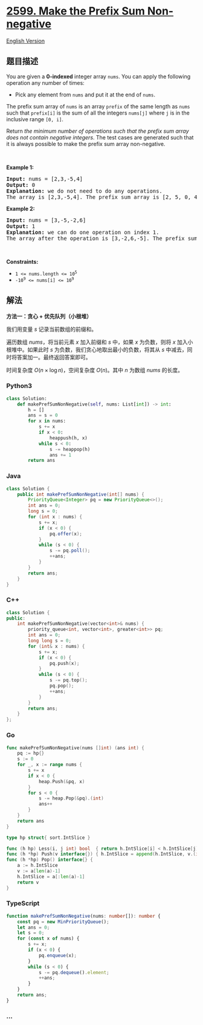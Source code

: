 # [2599. Make the Prefix Sum Non-negative](https://leetcode.cn/problems/make-the-prefix-sum-non-negative)

[English Version](/solution/2500-2599/2599.Make%20the%20Prefix%20Sum%20Non-negative/README_EN.md)

## 题目描述

<!-- 这里写题目描述 -->

<p>You are given a <strong>0-indexed</strong> integer array <code>nums</code>. You can apply the following operation any number of times:</p>

<ul>
	<li>Pick any element from <code>nums</code> and put it at the end of <code>nums</code>.</li>
</ul>

<p>The prefix sum array of <code>nums</code> is an array <code>prefix</code> of the same length as <code>nums</code> such that <code>prefix[i]</code> is the sum of all the integers <code>nums[j]</code> where <code>j</code> is in the inclusive range <code>[0, i]</code>.</p>

<p>Return <em>the minimum number of operations such that the prefix sum array does not contain negative integers</em>. The test cases are generated such that it is always possible to make the prefix sum array non-negative.</p>

<p>&nbsp;</p>
<p><strong class="example">Example 1:</strong></p>

<pre>
<strong>Input:</strong> nums = [2,3,-5,4]
<strong>Output:</strong> 0
<strong>Explanation:</strong> we do not need to do any operations.
The array is [2,3,-5,4]. The prefix sum array is [2, 5, 0, 4].
</pre>

<p><strong class="example">Example 2:</strong></p>

<pre>
<strong>Input:</strong> nums = [3,-5,-2,6]
<strong>Output:</strong> 1
<strong>Explanation:</strong> we can do one operation on index 1.
The array after the operation is [3,-2,6,-5]. The prefix sum array is [3, 1, 7, 2].
</pre>

<p>&nbsp;</p>
<p><strong>Constraints:</strong></p>

<ul>
	<li><code>1 &lt;= nums.length &lt;= 10<sup>5</sup></code></li>
	<li><code>-10<sup>9</sup> &lt;= nums[i] &lt;= 10<sup>9</sup></code></li>
</ul>

## 解法

<!-- 这里可写通用的实现逻辑 -->

**方法一：贪心 + 优先队列（小根堆）**

我们用变量 $s$ 记录当前数组的前缀和。

遍历数组 $nums$，将当前元素 $x$ 加入前缀和 $s$ 中，如果 $x$ 为负数，则将 $x$ 加入小根堆中。如果此时 $s$ 为负数，我们贪心地取出最小的负数，将其从 $s$ 中减去，同时将答案加一。最终返回答案即可。

时间复杂度 $O(n \times \log n)$，空间复杂度 $O(n)$。其中 $n$ 为数组 $nums$ 的长度。

<!-- tabs:start -->

### **Python3**

<!-- 这里可写当前语言的特殊实现逻辑 -->

```python
class Solution:
    def makePrefSumNonNegative(self, nums: List[int]) -> int:
        h = []
        ans = s = 0
        for x in nums:
            s += x
            if x < 0:
                heappush(h, x)
            while s < 0:
                s -= heappop(h)
                ans += 1
        return ans
```

### **Java**

<!-- 这里可写当前语言的特殊实现逻辑 -->

```java
class Solution {
    public int makePrefSumNonNegative(int[] nums) {
        PriorityQueue<Integer> pq = new PriorityQueue<>();
        int ans = 0;
        long s = 0;
        for (int x : nums) {
            s += x;
            if (x < 0) {
                pq.offer(x);
            }
            while (s < 0) {
                s -= pq.poll();
                ++ans;
            }
        }
        return ans;
    }
}
```

### **C++**

```cpp
class Solution {
public:
    int makePrefSumNonNegative(vector<int>& nums) {
        priority_queue<int, vector<int>, greater<int>> pq;
        int ans = 0;
        long long s = 0;
        for (int& x : nums) {
            s += x;
            if (x < 0) {
                pq.push(x);
            }
            while (s < 0) {
                s -= pq.top();
                pq.pop();
                ++ans;
            }
        }
        return ans;
    }
};
```

### **Go**

```go
func makePrefSumNonNegative(nums []int) (ans int) {
	pq := hp{}
	s := 0
	for _, x := range nums {
		s += x
		if x < 0 {
			heap.Push(&pq, x)
		}
		for s < 0 {
			s -= heap.Pop(&pq).(int)
			ans++
		}
	}
	return ans
}

type hp struct{ sort.IntSlice }

func (h hp) Less(i, j int) bool  { return h.IntSlice[i] < h.IntSlice[j] }
func (h *hp) Push(v interface{}) { h.IntSlice = append(h.IntSlice, v.(int)) }
func (h *hp) Pop() interface{} {
	a := h.IntSlice
	v := a[len(a)-1]
	h.IntSlice = a[:len(a)-1]
	return v
}
```

### **TypeScript**

```ts
function makePrefSumNonNegative(nums: number[]): number {
    const pq = new MinPriorityQueue();
    let ans = 0;
    let s = 0;
    for (const x of nums) {
        s += x;
        if (x < 0) {
            pq.enqueue(x);
        }
        while (s < 0) {
            s -= pq.dequeue().element;
            ++ans;
        }
    }
    return ans;
}
```

### **...**

```

```

<!-- tabs:end -->
